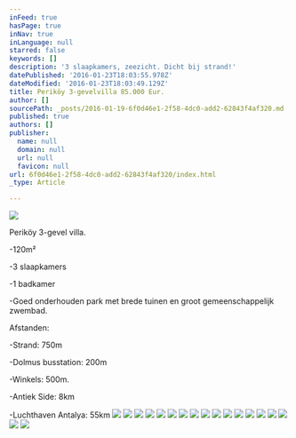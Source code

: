 ```yaml
---
inFeed: true
hasPage: true
inNav: true
inLanguage: null
starred: false
keywords: []
description: '3 slaapkamers, zeezicht. Dicht bij strand!'
datePublished: '2016-01-23T18:03:55.978Z'
dateModified: '2016-01-23T18:03:49.129Z'
title: Periköy 3-gevelvilla 85.000 Eur.
author: []
sourcePath: _posts/2016-01-19-6f0d46e1-2f58-4dc0-add2-62843f4af320.md
published: true
authors: []
publisher:
  name: null
  domain: null
  url: null
  favicon: null
url: 6f0d46e1-2f58-4dc0-add2-62843f4af320/index.html
_type: Article

---
```

![](https://s3-us-west-2.amazonaws.com/the-grid-img/p/d04065eaec6928d1e2913df31601abb33897ee94.jpg)

Periköy  3-gevel villa.

-120m²

-3 slaapkamers

-1 badkamer

-Goed onderhouden park met brede tuinen en groot gemeenschappelijk zwembad.

Afstanden:

-Strand: 750m

-Dolmus busstation: 200m

-Winkels: 500m.

-Antiek Side: 8km

-Luchthaven Antalya: 55km
![](https://s3-us-west-2.amazonaws.com/the-grid-img/p/8a3e264bb3adea8b13e8b281506d2cc6ee070b68.jpg)
![](https://s3-us-west-2.amazonaws.com/the-grid-img/p/2e2ab19e2a6d0ced9533002964bbf69472bf40fc.jpg)
![](https://s3-us-west-2.amazonaws.com/the-grid-img/p/cf4562e84be8fb7e80dd96b2b10edf6688aec4ea.jpg)
![](https://s3-us-west-2.amazonaws.com/the-grid-img/p/2199e55b5d176fad1466c4baa7d364b5bdbe7d6a.jpg)
![](https://s3-us-west-2.amazonaws.com/the-grid-img/p/bcd321dce1fc199f3b648d29c43ecc21e873f2ec.jpg)
![](https://s3-us-west-2.amazonaws.com/the-grid-img/p/3a4a801c0997a27867a3595abd6d65ed31f2f279.jpg)
![](https://s3-us-west-2.amazonaws.com/the-grid-img/p/8c309ef6afe08cf75cd14798664c83993e57f5e1.jpg)
![](https://s3-us-west-2.amazonaws.com/the-grid-img/p/6c7b2ae9192393463966fa72378ad2cd1af2228a.jpg)
![](https://s3-us-west-2.amazonaws.com/the-grid-img/p/cb072d36344746d51c7c659d333e2435d7408ff5.jpg)
![](https://s3-us-west-2.amazonaws.com/the-grid-img/p/a78a679f7d4194bdcd854b87ce7665e27ef00af2.jpg)
![](https://s3-us-west-2.amazonaws.com/the-grid-img/p/3b2bf35a3037dda8e666eb3f1f8ebf42a4d04747.jpg)
![](https://s3-us-west-2.amazonaws.com/the-grid-img/p/4734d552e666f5a66d7b9f760ba075bbbb66cdc5.jpg)
![](https://s3-us-west-2.amazonaws.com/the-grid-img/p/0b7f261efadd940e4135eda7a3724ad3c1624a06.jpg)
![](https://s3-us-west-2.amazonaws.com/the-grid-img/p/e3d9a79635c19274df773da2e31e7fb6f7bba842.jpg)
![](https://s3-us-west-2.amazonaws.com/the-grid-img/p/acacaf67d97a2345fe51e8bc651e84d26658edee.jpg)
![](https://s3-us-west-2.amazonaws.com/the-grid-img/p/32b0188d30ec2cf1d257749d25ad73441d5832b3.jpg)
![](https://s3-us-west-2.amazonaws.com/the-grid-img/p/3a358603dc1683d7c232561b1b70d9040d1f5a18.jpg)
![](https://s3-us-west-2.amazonaws.com/the-grid-img/p/c283734cd5d6263b28d0cdb8e44851e43d2b5238.jpg)